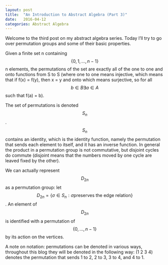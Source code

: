 ```yaml
---
layout: post
title:  "An Introduction to Abstract Algebra (Part 3)"
date:   2016-04-12
categories: Abstract Algebra
---
```


Welcome to the third post on my abstract algebra series. Today I’ll try to go over permutation groups and some of their basic properties.

Given a finite set n containing $$\{0, 1, ..., n-1\}$$ n elements, the permutations of the set are exactly all of the one to one and onto functions from S to S (where one to one means injective, which means that if f(x) = f(y), then x = y and onto which means surjective, so for all $$b \in B \exists a \in A$$ such that f(a) = b).

The set of permutations is denoted $$S_n$$. $$S_n$$ contains an identity, which is the identity function, namely the permutation that sends each element to itself, and it has an inverse function. In general the product in a permutation group is not commutative, but disjoint cycles do commute (disjoint means that the numbers moved by one cycle are leaved fixed by the other). 

We can actually represent $$D_{2n}$$ as a permutation group: let $$D_{2n} = \{\sigma \in S_n : \sigma \text{preserves the edge relation}\}$$. An element of $$D_{2n}$$ is identified with a permutation of $$\{0, ..., n-1 \}$$ by its action on the vertices. 

A note on notation: permutations can be denoted in various ways, throughout this blog they will be denoted in the following way: (1 2 3 4) denotes the permutation that sends 1 to 2, 2 to 3, 3 to 4, and 4 to 1. 
